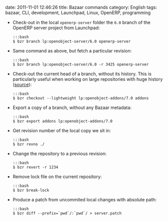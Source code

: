 date: 2011-11-01 12:46:26
title: Bazaar commands
category: English
tags: bazaar, CLI, development, Launchpad, Linux, OpenERP, programming

  * Check-out in the local `openerp-server` folder the `6.0` branch of the OpenERP server project from Launchpad:

        :::bash
        $ bzr branch lp:openobject-server/6.0 openerp-server

  * Same command as above, but fetch a particular revision:

        :::bash
        $ bzr branch lp:openobject-server/6.0 -r 3425 openerp-server

  * Check-out the current head of a branch, without its history. This is particularly useful when working on large repositories with huge history ([source](http://doc.bazaar.canonical.com/beta/en/user-guide/using_checkouts.html#getting-a-lightweight-checkout)):

        :::bash
        $ bzr checkout --lightweight lp:openobject-addons/7.0 addons

  * Export a copy of a branch, without any Bazaar metadata:

        :::bash
        $ bzr export addons lp:openobject-addons/7.0

  * Get revision number of the local copy we sit in:

        :::bash
        $ bzr revno ./

  * Change the repository to a previous revision:

        :::bash
        $ bzr revert -r 1234

  * Remove lock file on the current repository:

        :::bash
        $ bzr break-lock

  * Produce a patch from uncommited local changes with absolute path:

        :::bash
        $ bzr diff --prefix=`pwd`/:`pwd`/ > server.patch
